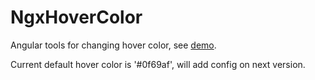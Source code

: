 # NgxHoverColor

Angular tools for changing hover color, see [demo](https://stackblitz.com/edit/ngx-hover-color-example).

Current default hover color is '#0f69af', will add config on next version.
